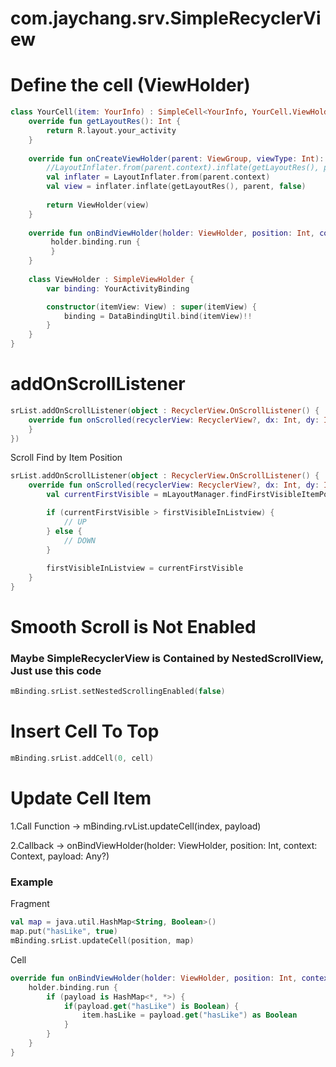 # com.jaychang.srv.SimpleRecyclerView

# Define the cell (ViewHolder)

```Kotlin
class YourCell(item: YourInfo) : SimpleCell<YourInfo, YourCell.ViewHolder>(item) {
    override fun getLayoutRes(): Int {
        return R.layout.your_activity
    }
    
    override fun onCreateViewHolder(parent: ViewGroup, viewType: Int): HomeViewHolder {
        //LayoutInflater.from(parent.context).inflate(getLayoutRes(), parent, false).let { return ViewHolder(it) }
        val inflater = LayoutInflater.from(parent.context)
        val view = inflater.inflate(getLayoutRes(), parent, false)
        
        return ViewHolder(view)
    }
    
    override fun onBindViewHolder(holder: ViewHolder, position: Int, context: Context, payload: Any?) {
         holder.binding.run {
         }
    }
    
    class ViewHolder : SimpleViewHolder {
        var binding: YourActivityBinding

        constructor(itemView: View) : super(itemView) {
            binding = DataBindingUtil.bind(itemView)!!
        }
    }
}
```

# addOnScrollListener
```Kotlin
srList.addOnScrollListener(object : RecyclerView.OnScrollListener() {
    override fun onScrolled(recyclerView: RecyclerView?, dx: Int, dy: Int) {
    }
})
```

Scroll Find by Item Position

```Kotlin
srList.addOnScrollListener(object : RecyclerView.OnScrollListener() {
    override fun onScrolled(recyclerView: RecyclerView?, dx: Int, dy: Int) {
        val currentFirstVisible = mLayoutManager.findFirstVisibleItemPosition()

        if (currentFirstVisible > firstVisibleInListview) {
            // UP
        } else {
            // DOWN
        }
        
        firstVisibleInListview = currentFirstVisible
    }
}
```

# Smooth Scroll is Not Enabled

### Maybe SimpleRecyclerView is Contained by NestedScrollView, Just use this code

```Kotlin
mBinding.srList.setNestedScrollingEnabled(false)
```

# Insert Cell To Top

```Kotlin
mBinding.srList.addCell(0, cell)
```

# Update Cell Item

1.Call Function -> mBinding.rvList.updateCell(index, payload)

2.Callback -> onBindViewHolder(holder: ViewHolder, position: Int, context: Context, payload: Any?)

### Example

Fragment

```Kotlin
val map = java.util.HashMap<String, Boolean>()
map.put("hasLike", true)
mBinding.srList.updateCell(position, map)
```

Cell

```Kotlin
override fun onBindViewHolder(holder: ViewHolder, position: Int, context: Context, payload: Any?) {
    holder.binding.run {
        if (payload is HashMap<*, *>) {
            if(payload.get("hasLike") is Boolean) {
                item.hasLike = payload.get("hasLike") as Boolean
            }
        }
    }
}
```
